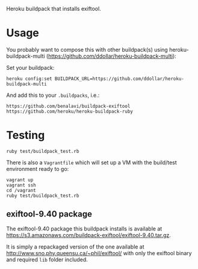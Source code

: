 Heroku buildpack that installs exiftool.

Usage
=====

You probably want to compose this with other buildpack(s) using
heroku-buildpack-multi (https://github.com/ddollar/heroku-buildpack-multi):

Set your buildpack:

```
heroku config:set BUILDPACK_URL=https://github.com/ddollar/heroku-buildpack-multi
```

And add this to your `.buildpacks`, i.e.:

```
https://github.com/benalavi/buildpack-exiftool
https://github.com/heroku/heroku-buildpack-ruby
```

Testing
=======

`ruby test/buildpack_test.rb`

There is also a `Vagrantfile` which will set up a VM with the build/test
environment ready to go:

```
vagrant up
vagrant ssh
cd /vagrant
ruby test/buildpack_test.rb
```

exiftool-9.40 package
---------------------

The exiftool-9.40 package this buildpack installs is available at
https://s3.amazonaws.com/buildpack-exiftool/exiftool-9.40.tar.gz.

It is simply a repackaged version of the one available at
http://www.sno.phy.queensu.ca/~phil/exiftool/ with only the exiftool binary and
required `lib` folder included.
